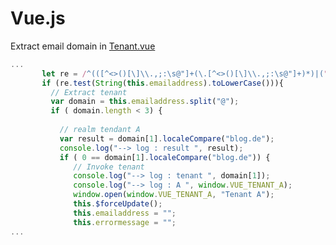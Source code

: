 # Vue.js

Extract email domain in [Tenant.vue](https://github.com/thomassuedbroecker/ce-cns-multi-tenant/blob/master/code/web-app-select/src/components/Tenant.vue)

```javascript
...
       let re = /^(([^<>()[\]\\.,;:\s@"]+(\.[^<>()[\]\\.,;:\s@"]+)*)|(".+"))@((\[[0-9]{1,3}\.[0-9]{1,3}\.[0-9]{1,3}\.[0-9]{1,3}\])|(([a-zA-Z\-0-9]+\.)+[a-zA-Z]{2,}))$/;
       if (re.test(String(this.emailaddress).toLowerCase())){
         // Extract tenant
         var domain = this.emailaddress.split("@");
         if ( domain.length < 3) {
           
           // realm tendant A
           var result = domain[1].localeCompare("blog.de");
           console.log("--> log : result ", result);
           if ( 0 == domain[1].localeCompare("blog.de")) {   
              // Invoke tenant
              console.log("--> log : tenant ", domain[1]);
              console.log("--> log : A ", window.VUE_TENANT_A);
              window.open(window.VUE_TENANT_A, "Tenant A");
              this.$forceUpdate();
              this.emailaddress = "";
              this.errormessage = ""; 
...    
```
